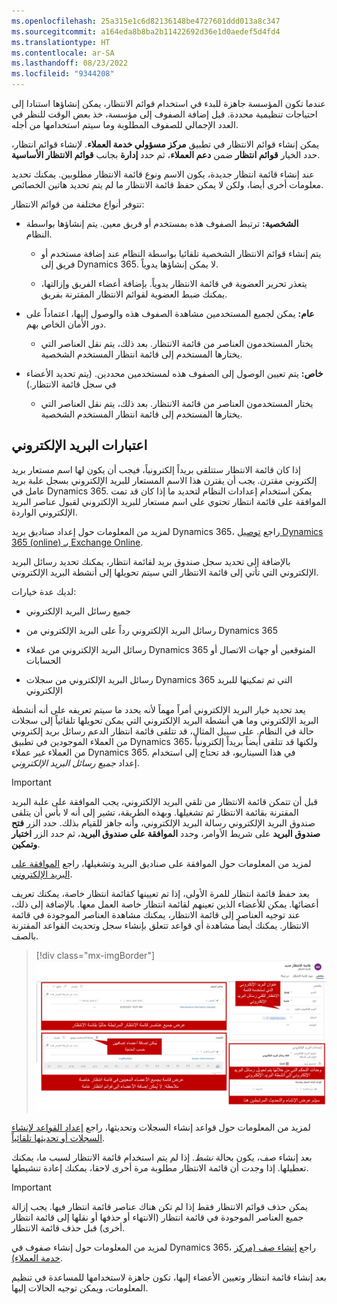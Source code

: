 ```yaml
---
ms.openlocfilehash: 25a315e1c6d82136148be4727601ddd013a8c347
ms.sourcegitcommit: a164eda8b8ba2b11422692d36e1d0aedef5d4fd4
ms.translationtype: HT
ms.contentlocale: ar-SA
ms.lasthandoff: 08/23/2022
ms.locfileid: "9344208"
---
```

عندما تكون المؤسسة جاهزة للبدء في استخدام قوائم الانتظار، يمكن إنشاؤها استنادا إلى احتياجات تنظيمية محددة. قبل إضافة الصفوف إلى مؤسسة، خذ بعض الوقت للنظر في العدد الإجمالي للصفوف المطلوبة وما سيتم استخدامها من أجله.

يمكن إنشاء قوائم الانتظار في تطبيق **مركز مسؤولي خدمة العملاء**. لإنشاء قوائم انتظار، حدد الخيار **قوائم انتظار** ضمن **دعم العملاء**، ثم حدد **إدارة** بجانب **قوائم الانتظار الأساسية**.  

عند إنشاء قائمة انتظار جديدة، يكون الاسم ونوع قائمة الانتظار مطلوبين. يمكنك تحديد معلومات أخرى أيضا، ولكن لا يمكن حفظ قائمة الانتظار ما لم يتم تحديد هاتين الخصائص.

تتوفر أنواع مختلفة من قوائم الانتظار:

-   **الشخصية:** ترتبط الصفوف هذه بمستخدم أو فريق معين. يتم إنشاؤها بواسطة النظام.

    -   يتم إنشاء قوائم الانتظار الشخصية تلقائيا بواسطة النظام عند إضافة مستخدم أو فريق إلى Dynamics 365. لا يمكن إنشاؤها يدوياً.

    -   يتعذر تحرير العضوية في قائمة الانتظار يدوياً. بإضافة أعضاء الفريق وإزالتها، يمكنك ضبط العضوية لقوائم الانتظار المقترنة بفريق.

-   **عام:** يمكن لجميع المستخدمين مشاهدة الصفوف هذه والوصول إليها، اعتماداً على دور الأمان الخاص بهم.

    -   يختار المستخدمون العناصر من قائمة الانتظار. بعد ذلك، يتم نقل العناصر التي يختارها المستخدم إلى قائمة انتظار المستخدم الشخصية.

-   **خاص:** يتم تعيين الوصول إلى الصفوف هذه لمستخدمين محددين. (يتم تحديد الأعضاء في سجل قائمة الانتظار.)

    -   يختار المستخدمون العناصر من قائمة الانتظار. بعد ذلك، يتم نقل العناصر التي يختارها المستخدم إلى قائمة انتظار المستخدم الشخصية.

## <a name="email-considerations"></a>اعتبارات البريد الإلكتروني

إذا كان قائمة الانتظار ستتلقى بريداً إلكترونياً، فيجب أن يكون لها اسم مستعار بريد إلكتروني مقترن. يجب أن يقترن هذا الاسم المستعار للبريد الإلكتروني بسجل علبة بريد عامل في Dynamics 365. يمكن استخدام إعدادات النظام لتحديد ما إذا كان قد تمت الموافقة على قائمة انتظار تحتوي على اسم مستعار للبريد الإلكتروني لقبول عناصر البريد الإلكتروني الواردة.

لمزيد من المعلومات حول إعداد صناديق بريد Dynamics 365، راجع [توصيل Dynamics 365 (online) بـ Exchange Online](/dynamics365/customer-engagement/admin/connect-exchange-online?azure-portal=true).

بالإضافة إلى تحديد سجل صندوق بريد لقائمة انتظار، يمكنك تحديد رسائل البريد الإلكتروني التي تأتي إلى قائمة الانتظار التي سيتم تحويلها إلى أنشطة البريد الإلكتروني.

لديك عدة خيارات:

-   جميع رسائل البريد الإلكتروني

-   رسائل البريد الإلكتروني رداً على البريد الإلكتروني من Dynamics 365

-   رسائل البريد الإلكتروني من عملاء Dynamics 365 المتوقعين أو جهات الاتصال أو الحسابات

-   رسائل البريد الإلكتروني من سجلات Dynamics 365 التي تم تمكينها للبريد الإلكتروني

يعد تحديد خيار البريد الإلكتروني أمراً مهماً لأنه يحدد ما سيتم تعريفه على أنه أنشطة البريد الإلكتروني وما هي أنشطة البريد الإلكتروني التي يمكن تحويلها تلقائياً إلى سجلات حالة في النظام. على سبيل المثال، قد تتلقى قائمة انتظار الدعم رسائل بريد إلكتروني من العملاء الموجودين في تطبيق Dynamics 365، ولكنها قد تتلقى أيضاً بريداً إلكترونياً من العملاء غير عملاء Dynamics 365. في هذا السيناريو، قد تحتاج إلى استخدام إعداد *جميع رسائل البريد الإلكتروني*.

> [!IMPORTANT]
> قبل أن تتمكن قائمة الانتظار من تلقي البريد الإلكتروني، يجب الموافقة على علبة البريد المقترنة بقائمة الانتظار ثم تشغيلها. وبهذه الطريقة، تشير إلى أنه لا بأس أن يتلقى صندوق البريد الإلكتروني رسالة البريد الإلكتروني، وأنه جاهز للقيام بذلك. حدد الزر **فتح صندوق البريد** على شريط الأوامر، وحدد **الموافقة على صندوق البريد**، ثم حدد الزر **اختبار وتمكين**.

لمزيد من المعلومات حول الموافقة على صناديق البريد وتشغيلها، راجع [الموافقة على البريد الإلكتروني](/dynamics365/customer-engagement/admin/connect-exchange-online?azure-portal=true#approve-email).

بعد حفظ قائمة انتظار للمرة الأولى، إذا تم تعيينها كقائمة انتظار خاصة، يمكنك تعريف أعضائها. يمكن للأعضاء الذين تعينهم لقائمة انتظار خاصة العمل معها. بالإضافة إلى ذلك، عند توجيه العناصر إلى قائمة الانتظار، يمكنك مشاهدة العناصر الموجودة في قائمة الانتظار. يمكنك أيضاً مشاهدة أي قواعد تتعلق بإنشاء سجل وتحديث القواعد المقترنة بالصف.

> [!div class="mx-imgBorder"]
> [![لقطة شاشة لصفحة الصف تحتوي على التفاصيل والميزات.](../media/queue-page.png)](../media/queue-page.png#lightbox)

لمزيد من المعلومات حول قواعد إنشاء السجلات وتحديثها، راجع [إعداد القواعد لإنشاء السجلات أو تحديثها تلقائياً](/dynamics365/customer-engagement/customer-service/set-up-rules-to-automatically-create-or-update-records).

بعد إنشاء صف، يكون بحالة *نشط*. إذا لم يتم استخدام قائمة الانتظار لسبب ما، يمكنك تعطيلها. إذا وجدت أن قائمة الانتظار مطلوبة مرة أخرى لاحقا، يمكنك إعادة تنشيطها.

> [!IMPORTANT]
> يمكن حذف قوائم الانتظار فقط إذا لم تكن هناك عناصر قائمة انتظار فيها. يجب إزالة جميع العناصر الموجودة في قائمة انتظار (الانتهاء أو حذفها أو نقلها إلى قائمة انتظار أخرى) قبل حذف قائمة الانتظار.

لمزيد من المعلومات حول إنشاء صفوف في Dynamics 365، راجع [إنشاء صف (مركز خدمة العملاء)](/dynamics365/customer-engagement/customer-service/set-up-queues-manage-activities-cases?azure-portal=true#create-a-queue-customer-service-hub).

بعد إنشاء قائمة انتظار وتعيين الأعضاء إليها، تكون جاهزة لاستخدامها للمساعدة في تنظيم المعلومات، ويمكن توجيه الحالات إليها.
